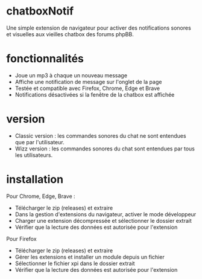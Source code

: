 # chatboxNotif
Une simple extension de navigateur pour activer des notifications sonores et visuelles aux vieilles chatbox des forums phpBB.

# fonctionnalités
<ul>
  <li>Joue un mp3 à chaque un nouveau message</li>
  <li>Affiche une notification de message sur l'onglet de la page</li>
  <li>Testée et compatible avec Firefox, Chrome, Edge et Brave</li>
  <li>Notifications désactivées si la fenêtre de la chatbox est affichée</li>
 </ul>

# version
<ul>
  <li>Classic version : les commandes sonores du chat ne sont entendues que par l'utilisateur.</li>
  <li>Wizz version : les commandes sonores du chat sont entendues par tous les utilisateurs.</li>
 </ul>
 
# installation
Pour Chrome, Edge, Brave :
<ul>
  <li>Télécharger le zip (releases) et extraire</li>
  <li>Dans la gestion d'extensions du navigateur, activer le mode développeur</li>
  <li>Charger une extension décompressée et sélectionner le dossier extrait</li>
  <li>Vérifier que la lecture des données est autorisée pour l'extension</li>
</ul>
Pour Firefox
<ul>
  <li>Télécharger le zip (releases) et extraire</li>
  <li>Gérer les extensions et installer un module depuis un fichier</li>
  <li>Sélectionner le fichier xpi dans le dossier extrait</li>
  <li>Vérifier que la lecture des données est autorisée pour l'extension</li>
</ul>
